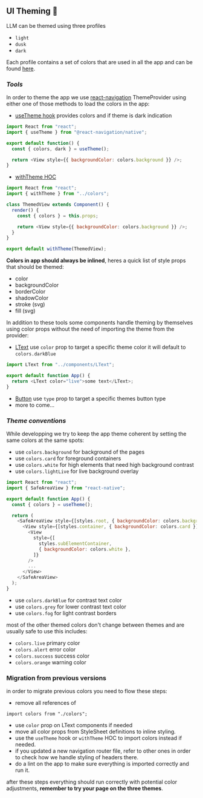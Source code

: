 ## UI Theming 🎨

LLM can be themed using three profiles

- `light`
- `dusk`
- `dark`

Each profile contains a set of colors that are used in all the app and can be found [here](../src/colors.js).

### **_Tools_**

In order to theme the app we use [react-navigation](https://reactnavigation.org/docs/themes/) ThemeProvider
using either one of those methods to load the colors in the app:

- [useTheme hook](https://reactnavigation.org/docs/themes/#using-the-current-theme-in-your-own-components) provides colors and if theme is dark indication

```javascript
import React from "react";
import { useTheme } from "@react-navigation/native";

export default function() {
  const { colors, dark } = useTheme();

  return <View style={{ backgroundColor: colors.background }} />;
}
```

- [withTheme HOC](../src/colors.js#L37)

```javascript
import React from "react";
import { withTheme } from "../colors";

class ThemedView extends Component() {
  render() {
    const { colors } = this.props;

    return <View style={{ backgroundColor: colors.background }} />;
  }
}

export default withTheme(ThemedView);
```

**Colors in app should always be inlined**, heres a quick list of style props that should be themed:

- color
- backgroundColor
- borderColor
- shadowColor
- stroke (svg)
- fill (svg)

In addition to these tools some components handle theming by themselves using color props without the need of importing the theme from the provider:

- [LText](../src/components/LText/index.js) use `color` prop to target a specific theme color
  it will default to `colors.darkBlue`

```javascript
import LText from "../components/LText";

export default function App() {
  return <LText color="live">some text</LText>;
}
```

- [Button](../src/components/Button.js) use `type` prop to target a specific themes button type
- more to come...

### **_Theme conventions_**

While developping we try to keep the app theme coherent by setting the same colors at the same spots:

- use `colors.background` for background of the pages
- use `colors.card` for foreground containers
- use `colors.white` for high elements that need high background contrast
- use `colors.lightLive` for live background overlay

```javascript
import React from "react";
import { SafeAreaView } from "react-native";

export default function App() {
  const { colors } = useTheme();

  return (
    <SafeAreaView style={[styles.root, { backgroundColor: colors.background }]}>
      <View style={[styles.container, { backgroundColor: colors.card }]}>
        <View
          style={[
            styles.subElementContainer,
            { backgroundColor: colors.white },
          ]}
        />
        ...
      </View>
    </SafeAreaView>
  );
}
```

- use `colors.darkBlue` for contrast text color
- use `colors.grey` for lower contrast text color
- use `colors.fog` for light contrast borders

most of the other themed colors don't change between themes and are usually safe to use this includes:

- `colors.live` primary color
- `colors.alert` error color
- `colors.success` success color
- `colors.orange` warning color

### **Migration from previous versions**

in order to migrate previous colors you need to flow these steps:

- remove all references of

```JS
import colors from "./colors";
```

- use `color` prop on LText components if needed
- move all color props from StyleSheet definitions to inline styling.
- use the `useTheme` hook or `withTheme` HOC to import colors instead if needed.
- if you updated a new navigation router file, refer to other ones in order to check how we handle styling of headers there.
- do a lint on the app to make sure everything is imported correctly and run it.

after these steps everything should run correctly with potential color adjustments, **remember to try your page on the three themes**.
